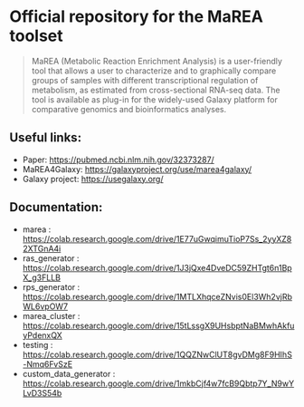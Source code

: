 # Official repository for the MaREA toolset
> MaREA (Metabolic Reaction Enrichment Analysis) is a user-friendly tool that allows a user to characterize and to graphically compare groups of samples with different transcriptional regulation of metabolism,
as estimated from cross-sectional RNA-seq data. The tool is available as plug-in for the widely-used Galaxy platform for comparative genomics and bioinformatics analyses.

## Useful links:
- Paper: https://pubmed.ncbi.nlm.nih.gov/32373287/
- MaREA4Galaxy: https://galaxyproject.org/use/marea4galaxy/
- Galaxy project: https://usegalaxy.org/

## Documentation:
- marea : https://colab.research.google.com/drive/1E77uGwqimuTioP7Ss_2yyXZ82XTGnA4i
- ras_generator : https://colab.research.google.com/drive/1J3jQxe4DveDC59ZHTgt6n1BpX_g3FLLB
- rps_generator : https://colab.research.google.com/drive/1MTLXhqceZNvis0El3Wh2vjRbWL6vpOW7
- marea_cluster : https://colab.research.google.com/drive/15tLssgX9UHsbptNaBMwhAkfuyPdenxQX
- testing : https://colab.research.google.com/drive/1QQZNwClUT8gvDMg8F9HIhS-Nmq6FvSzE
- custom_data_generator : https://colab.research.google.com/drive/1mkbCjf4w7fcB9Qbtp7Y_N9wYLvD3S54b